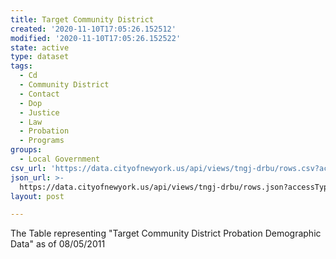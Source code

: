```yaml
---
title: Target Community District
created: '2020-11-10T17:05:26.152512'
modified: '2020-11-10T17:05:26.152522'
state: active
type: dataset
tags:
  - Cd
  - Community District
  - Contact
  - Dop
  - Justice
  - Law
  - Probation
  - Programs
groups:
  - Local Government
csv_url: 'https://data.cityofnewyork.us/api/views/tngj-drbu/rows.csv?accessType=DOWNLOAD'
json_url: >-
  https://data.cityofnewyork.us/api/views/tngj-drbu/rows.json?accessType=DOWNLOAD
layout: post

---
```

The Table representing "Target Community District Probation Demographic Data" as of 08/05/2011
